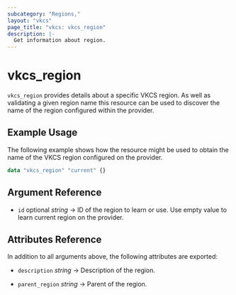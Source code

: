 ```yaml
---
subcategory: "Regions,"
layout: "vkcs"
page_title: "vkcs: vkcs_region"
description: |-
  Get information about region.
---
```


# vkcs_region

`vkcs_region` provides details about a specific VKCS region. As well as validating a given region name this resource can be used to discover the name of the region configured within the provider.

## Example Usage

The following example shows how the resource might be used to obtain the name of the VKCS region configured on the provider.

```terraform
data "vkcs_region" "current" {}
```

## Argument Reference
- `id` optional *string* &rarr;  ID of the region to learn or use. Use empty value to learn current region on the provider.


## Attributes Reference
In addition to all arguments above, the following attributes are exported:
- `description` *string* &rarr;  Description of the region.

- `parent_region` *string* &rarr;  Parent of the region.


